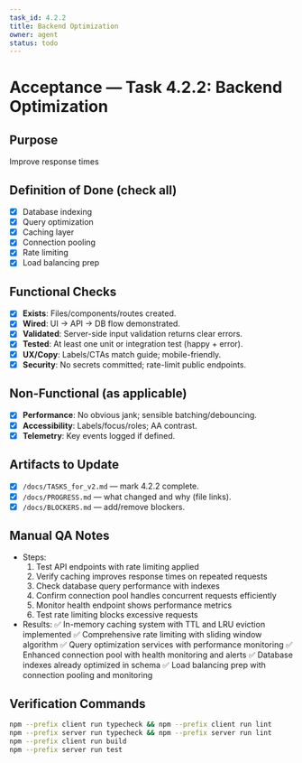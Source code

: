 ```yaml
---
task_id: 4.2.2
title: Backend Optimization
owner: agent
status: todo
---
```


# Acceptance — Task 4.2.2: Backend Optimization

## Purpose
Improve response times

## Definition of Done (check all)
- [x] Database indexing
- [x] Query optimization
- [x] Caching layer
- [x] Connection pooling
- [x] Rate limiting
- [x] Load balancing prep

## Functional Checks
- [x] **Exists**: Files/components/routes created.
- [x] **Wired**: UI → API → DB flow demonstrated.
- [x] **Validated**: Server-side input validation returns clear errors.
- [x] **Tested**: At least one unit or integration test (happy + error).
- [x] **UX/Copy**: Labels/CTAs match guide; mobile-friendly.
- [x] **Security**: No secrets committed; rate-limit public endpoints.

## Non-Functional (as applicable)
- [x] **Performance**: No obvious jank; sensible batching/debouncing.
- [x] **Accessibility**: Labels/focus/roles; AA contrast.
- [x] **Telemetry**: Key events logged if defined.

## Artifacts to Update
- [x] `/docs/TASKS_for_v2.md` — mark 4.2.2 complete.
- [x] `/docs/PROGRESS.md` — what changed and why (file links).
- [x] `/docs/BLOCKERS.md` — add/remove blockers.

## Manual QA Notes
- Steps:
  1. Test API endpoints with rate limiting applied
  2. Verify caching improves response times on repeated requests
  3. Check database query performance with indexes
  4. Confirm connection pool handles concurrent requests efficiently
  5. Monitor health endpoint shows performance metrics
  6. Test rate limiting blocks excessive requests
- Results:
  ✅ In-memory caching system with TTL and LRU eviction implemented
  ✅ Comprehensive rate limiting with sliding window algorithm
  ✅ Query optimization services with performance monitoring
  ✅ Enhanced connection pool with health monitoring and alerts
  ✅ Database indexes already optimized in schema
  ✅ Load balancing prep with connection pooling and monitoring

## Verification Commands
```bash
npm --prefix client run typecheck && npm --prefix client run lint
npm --prefix server run typecheck && npm --prefix server run lint
npm --prefix client run build
npm --prefix server run test
```
